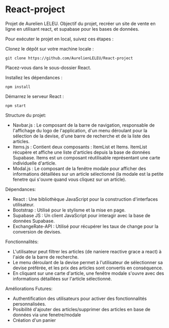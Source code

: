 # React-project
Projet de Aurelien LELEU. Objectif du projet, recréer un site de vente en ligne en utilisant react, et supabase pour les bases de données.


Pour exécuter le projet en local, suivez ces étapes :


Clonez le dépôt sur votre machine locale :

    git clone https://github.com/AurelienLELEU/React-project


Placez-vous dans le sous-dossier React.


Installez les dépendances :

    npm install


Démarrez le serveur React :

    npm start


Structure du projet: 

- Navbar.js : Le composant de la barre de navigation, responsable de l'affichage du logo de l'application, d'un menu déroulant pour la sélection de la devise, d'une barre de recherche et de la liste des articles.
- Items.js : Contient deux composants : ItemList et Items. ItemList récupère et affiche une liste d'articles depuis la base de données Supabase. Items est un composant réutilisable représentant une carte individuelle d'article.
- Modal.js : Le composant de la fenêtre modale pour afficher des informations détaillées sur un article sélectionné (la modale est la petite fenetre qui s'ouvre quand vous cliquez sur un article).


Dépendances:

- React : Une bibliothèque JavaScript pour la construction d'interfaces utilisateur.
- Bootstrap : Utilisé pour le stylisme et la mise en page.
- Supabase JS : Un client JavaScript pour interagir avec la base de données Supabase.
- ExchangeRate-API : Utilisé pour récupérer les taux de change pour la conversion de devises.


Fonctionnalités:

- L'utilisateur peut filtrer les articles (de naniere reactive grace a react) à l'aide de la barre de recherche.
- Le menu déroulant de la devise permet à l'utilisateur de sélectionner sa devise préférée, et les prix des articles sont convertis en conséquence.
- En cliquant sur une carte d'article, une fenêtre modale s'ouvre avec des informations détaillées sur l'article sélectionné.


Améliorations Futures:

- Authentification des utilisateurs pour activer des fonctionnalités personnalisées.
- Posibilité d'ajouter des articles/supprimer des articles en base de données via une fenetre/modale
- Création d'un panier
